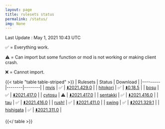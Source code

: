 ```yaml
---
layout: page
title: rulesets status
permalink: /status/
img: None
---
```


Last Update : May 1, 2021 10:43 UTC

✅ = Everything work.

⚠️ = Can import but some function or mod is not working or making client crash.

❌ = Cannot import.

<!-- Use table style from https://discourse.gohugo.io/t/how-to-customise-tables/15661 -->

{{< table "table table-striped" >}}
| Rulesets  | Status | Download |
|---------|--------|--------|
| [mvis](/posts/mvis)  | ✅  | [⬇️2021.429.0](https://github.com/EVAST9919/lazer-m-vis/releases/download/2021.429.0/osu.Game.Rulesets.Mvis.dll) |
| [hitokori](/posts/hitokori)  | ✅  | [⬇️0.18.5](https://github.com/Flutterish/Hitokori/releases/download/0.18.5-2021.04.26/osu.Game.Rulesets.Hitokori.dll) |
| [bosu](/posts/bosu)  | ✅  | [⬇️2021.417.0](https://github.com/EVAST9919/bosu/releases/download/2021.417.0/osu.Game.Rulesets.Bosu.dll) |
| [cytosu](/posts/cytosu)  | ⚠️ | [⬇️2021.417.0](https://github.com/GSculerlor/Cytosu/releases/download/2021.417.0/osu.Game.Rulesets.Cytosu.dll) |
| [sentakki](/posts/sentakki)  | ✅ | [⬇️2021.416.0](https://github.com/LumpBloom7/sentakki/releases/download/2021.416.0/osu.Game.Rulesets.Sentakki.dll) |
| [tau](/posts/tau)  | ✅ | [⬇️2021.416.0](https://github.com/Altenhh/tau/releases/download/2021.416.0/osu.Game.Rulesets.Tau.dll) |
| [rush!](/posts/rush)  | ✅ | [⬇️2021.411.0](https://github.com/Beamographic/rush/releases/download/2021.411.0/osu.Game.Rulesets.Rush.dll) |
| [swing](/posts/swing)  | ✅ | [⬇️2021.329.1](https://github.com/EVAST9919/lazer-swing/releases/download/2021.329.1/osu.Game.Rulesets.Swing.dll) |
| [hishigata](/posts/sentakki)  | ✅ | [⬇️2021.311.0](https://github.com/LumpBloom7/hishigata/releases/download/2021.311.0/osu.Game.Rulesets.Hishigata.dll) |
<!-- | [karaoke!](/posts/karaoke)  | ❌ | [⬇️2021.0116.0](https://github.com/karaoke-dev/karaoke/releases/download/2021.0116.0/osu.Game.Rulesets.Karaoke.dll) | -->

{{</ table >}}